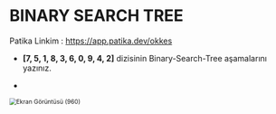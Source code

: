 # BINARY SEARCH TREE

Patika Linkim : https://app.patika.dev/okkes

* **[7, 5, 1, 8, 3, 6, 0, 9, 4, 2]** dizisinin Binary-Search-Tree aşamalarını yazınız.

* 

  

<img src="C:\Users\kazic\OneDrive\Masaüstü\Ekran Görüntüsü (960).png" alt="Ekran Görüntüsü (960)" style="zoom:75%;" />



